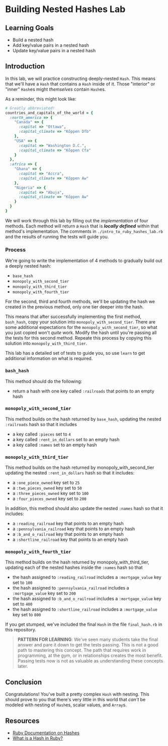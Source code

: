 # Building Nested Hashes Lab

## Learning Goals

- Build a nested hash
- Add key/value pairs in a nested hash
- Update key/value pairs in a nested hash

## Introduction

In this lab, we will practice constructing deeply-nested `Hash`. This means
that we'll have a `Hash` that contains a `Hash` inside of it. Those "interior"
or "inner" `Hash`es might _themselves_ contain `Hash`es.

As a reminder, this might look like:

```ruby
# Greatly abbreviated!
countries_and_capitals_of_the_world = {
  :north_america => {
    "Canada" => {
      :capital => "Ottawa",
      :capital_climate => "Kőppen Dfb"
    },
    "USA" => {
      :capital => "Washington D.C.",
      :capital_climate => "Kőppen Cfa"
    }
  },
  :africa => {
    "Ghana" => {
      :capital => "Accra",
      :capital_climate => "Kőppen Aw"
    },
    "Nigeria" => {
      :capital => "Abuja",
      :capital_climate => "Kőppen Aw"
    }
  }
}

```

We will work through this lab by filling out the _implementation_ of four
methods. Each method will return a `Hash` that is ***locally defined*** within
that method's implementation. The comments in `./intro_to_ruby_hashes_lab.rb`
and the results of running the tests will guide you.

### Process

We're going to write the implementation of 4 methods to gradually build out a
deeply nested hash:

* `base_hash`
* `monopoly_with_second_tier`
* `monopoly_with_third_tier`
* `monopoly_with_fourth_tier`

For the second, third and fourth methods, we'll be updating the hash we created
in the previous method, only one tier deeper into the hash.

This means that after successfully implementing the first method, `bash_hash`,
copy your solution into `monopoly_with_second_tier`. There are some additional
expectations for the `monopoly_with_second_tier`, so what you just copied won't
_quite_ work. Modify the hash until you're passing all the tests for this second
method. Repeate this process by copying this solution into
`monopoly_with_third_tier`.

This lab has a detailed set of tests to guide you, so use `learn` to get
additional information on what is required.

### `bash_hash`

This method should do the following:

- return a hash with one key called `:railroads` that points to an empty hash

### `monopoly_with_second_tier`

This method builds on the hash returned by `base_hash`, updating the nested
`:railroads` hash so that it includes

- a key called `:pieces` set to `4`
- a key called `:rent_in_dollars` set to an empty hash
- a key called `:names` set to an empty hash
  
### `monopoly_with_third_tier`

This method builds on the hash returned by monopoly_with_second_tier updating
the nested `:rent_in_dollars` hash so that it includes:
  
- a `:one_piece_owned` key set to `25`
- a `:two_pieces_owned` key set to `50`
- a `:three_pieces_owned` key set to `100`
- a `:four_pieces_owned` key set to `200`

In addition, this method should also update the nested `:names` hash so that it includes:

- a `:reading_railroad` key that points to an empty hash
- a `:pennsylvania_railroad` key that points to an empty hash
- a `:b_and_o_railroad` key that points to an empty hash
- a `:shortline_railroad` key that points to an empty hash

### `monopoly_with_fourth_tier`

This method builds on the hash returned by monopoly_with_third_tier, updating
each of the nested hashes inside the `:names` hash so that

- the hash assigned to `:reading_railroad` includes a `:mortgage_value` key set
  to `100`
- the hash assigned to `:pennsylvania_railroad` includes a `:mortgage_value` key set to `200`
- the hash assigned to `:b_and_o_railroad` includes a `:mortgage_value` key set to `400`
- the hash assigned to `:shortline_railroad` includes a `:mortgage_value` key set to `800`

If you get stumped, we've included the final `Hash` in the
file `final_hash.rb` in this repository.

> **PATTERN FOR LEARNING**: We've seen many students take the final answer and
> pare it down to get the tests passing. This is not a good path to mastering
> this concept. The path that requires work in programming, at the gym, or in
> relationships creates the most benefit. Passing tests now is not as valuable
> as understanding these concepts later.

## Conclusion

Congratulations! You've built a pretty complex `Hash` with nesting. This should
prove to you that there's very little in this world that _can't_ be modeled
with nesting of `Hash`es, scalar values, and `Array`s.

## Resources

- [Ruby Documentation on Hashes](http://ruby-doc.org/core-2.5.0/Hash.html)
- [What is a Hash in Ruby?](http://ruby.about.com/od/rubyfeatures/a/hashes.htm)
